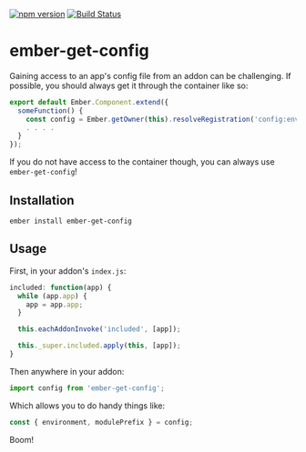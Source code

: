 [![npm version](https://badge.fury.io/js/ember-get-config.svg)](https://badge.fury.io/js/ember-get-config)
[![Build Status](https://travis-ci.org/null-null-null/ember-get-config.svg?branch=master)](https://travis-ci.org/null-null-null/ember-get-config)

# ember-get-config

Gaining access to an app's config file from an addon can be challenging. If possible, you should always get it through the container like so:

```js
export default Ember.Component.extend({
  someFunction() {
    const config = Ember.getOwner(this).resolveRegistration('config:environment');
    . . . .
  }
});
```

If you do not have access to the container though, you can always use `ember-get-config`!

## Installation

`ember install ember-get-config`

## Usage

First, in your addon's `index.js`:

```js
included: function(app) {
  while (app.app) {
    app = app.app;
  }

  this.eachAddonInvoke('included', [app]);

  this._super.included.apply(this, [app]);
}
```

Then anywhere in your addon:

```js
import config from 'ember-get-config';
```

Which allows you to do handy things like:

```js
const { environment, modulePrefix } = config;
```

Boom!
